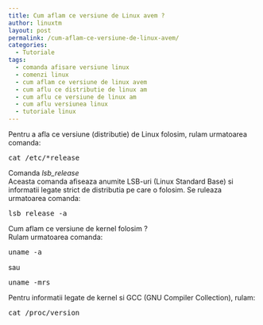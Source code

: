 ```yaml
---
title: Cum aflam ce versiune de Linux avem ?
author: linuxtm
layout: post
permalink: /cum-aflam-ce-versiune-de-linux-avem/
categories:
  - Tutoriale
tags:
  - comanda afisare versiune linux
  - comenzi linux
  - cum aflam ce versiune de linux avem
  - cum aflu ce distributie de linux am
  - cum aflu ce versiune de linux am
  - cum aflu versiunea linux
  - tutoriale linux
---
```

Pentru a afla ce versiune (distributie) de Linux folosim, rulam urmatoarea comanda:

<pre>cat /etc/*release</pre>

Comanda *lsb_release*  
Aceasta comanda afiseaza anumite LSB-uri (Linux Standard Base) si informatii legate strict de distributia pe care o folosim. Se ruleaza urmatoarea comanda:

<pre>lsb_release -a</pre>

Cum aflam ce versiune de kernel folosim ?  
Rulam urmatoarea comanda:

<pre>uname -a</pre>

sau

<pre>uname -mrs</pre>

Pentru informatii legate de kernel si GCC (GNU Compiler Collection), rulam:

<pre>cat /proc/version</pre>